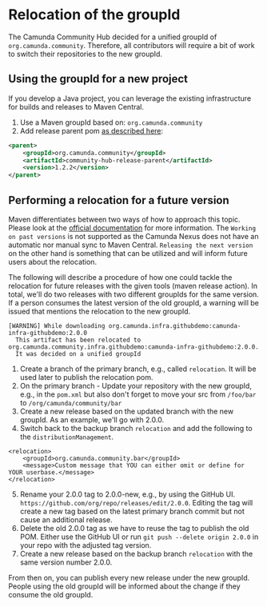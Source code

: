 # Relocation of the groupId

The Camunda Community Hub decided for a unified groupId of `org.camunda.community`. Therefore, all contributors will require a bit of work to switch their repositories to the new groupId.

## Using the groupId for a new project

If you develop a Java project, you can leverage the existing infrastructure for builds and releases to Maven Central.

1. Use a Maven groupId based on: `org.camunda.community`
2. Add release parent pom [as described here](https://github.com/camunda-community-hub/community-action-maven-release):

```xml
<parent>
    <groupId>org.camunda.community</groupId>
    <artifactId>community-hub-release-parent</artifactId>
    <version>1.2.2</version>
</parent>
```

## Performing a relocation for a future version

Maven differentiates between two ways of how to approach this topic. Please look at the [official documentation](https://maven.apache.org/guides/mini/guide-relocation.html) for more information.
The `Working on past versions` is not supported as the Camunda Nexus does not have an automatic nor manual sync to Maven Central.
`Releasing the next version` on the other hand is something that can be utilized and will inform future users about the relocation.

The following will describe a procedure of how one could tackle the relocation for future releases with the given tools (maven release action).
In total, we'll do two releases with two different groupIds for the same version. If a person consumes the latest version of the old groupId, a warning will be issued that mentions the relocation to the new groupId.
```
[WARNING] While downloading org.camunda.infra.githubdemo:camunda-infra-githubdemo:2.0.0
  This artifact has been relocated to org.camunda.community.infra.githubdemo:camunda-infra-githubdemo:2.0.0.
  It was decided on a unified groupId
```

1. Create a branch of the primary branch, e.g., called `relocation`. It will be used later to publish the relocation pom.
2. On the primary branch - Update your repository with the new groupId, e.g., in the `pom.xml` but also don't forget to move your src from `/foo/bar` to `/org/camunda/community/bar`
3. Create a new release based on the updated branch with the new groupId. As an example, we'll go with 2.0.0.
4. Switch back to the backup branch `relocation` and add the following to the `distributionManagement`.
```
<relocation>
	<groupId>org.camunda.community.bar</groupId>
	<message>Custom message that YOU can either omit or define for YOUR userbase.</message>
</relocation>
```
5. Rename your 2.0.0 tag to 2.0.0-new, e.g., by using the GitHub UI. `https://github.com/org/repo/releases/edit/2.0.0`. Editing the tag will create a new tag based on the latest primary branch commit but not cause an additional release.
6. Delete the old 2.0.0 tag as we have to reuse the tag to publish the old POM. Either use the GitHub UI or run `git push --delete origin 2.0.0` in your repo with the adjusted tag version.
7. Create a new release based on the backup branch `relocation` with the same version number 2.0.0.

From then on, you can publish every new release under the new groupId. People using the old groupId will be informed about the change if they consume the old groupId.
